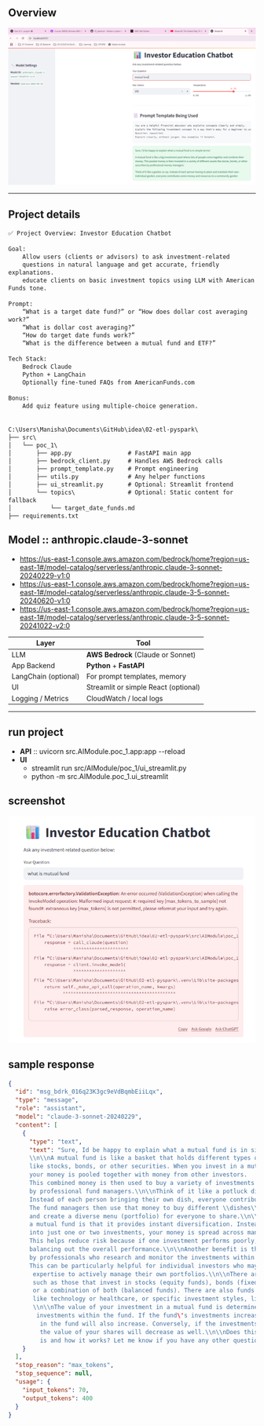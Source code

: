 ## Overview
![overview.png](overview.png)

---
## Project details
```
✅ Project Overview: Investor Education Chatbot

Goal:
    Allow users (clients or advisors) to ask investment-related 
    questions in natural language and get accurate, friendly explanations.
    educate clients on basic investment topics using LLM with American Funds tone.

Prompt: 
    “What is a target date fund?” or “How does dollar cost averaging work?”
    “What is dollar cost averaging?”
    “How do target date funds work?”
    “What is the difference between a mutual fund and ETF?”
    
Tech Stack:
    Bedrock Claude
    Python + LangChain
    Optionally fine-tuned FAQs from AmericanFunds.com

Bonus: 
    Add quiz feature using multiple-choice generation.


C:\Users\Manisha\Documents\GitHub\idea\02-etl-pyspark\
├── src\
│   └── poc_1\
│       ├── app.py                # FastAPI main app
│       ├── bedrock_client.py     # Handles AWS Bedrock calls
│       ├── prompt_template.py    # Prompt engineering
│       ├── utils.py              # Any helper functions
│       ├── ui_streamlit.py       # Optional: Streamlit frontend
│       └── topics\               # Optional: Static content for fallback
│           └── target_date_funds.md
├── requirements.txt
```

## Model :: anthropic.claude-3-sonnet
- https://us-east-1.console.aws.amazon.com/bedrock/home?region=us-east-1#/model-catalog/serverless/anthropic.claude-3-sonnet-20240229-v1:0
- https://us-east-1.console.aws.amazon.com/bedrock/home?region=us-east-1#/model-catalog/serverless/anthropic.claude-3-5-sonnet-20240620-v1:0
- https://us-east-1.console.aws.amazon.com/bedrock/home?region=us-east-1#/model-catalog/serverless/anthropic.claude-3-5-sonnet-20241022-v2:0


| Layer                | Tool                                 |
| -------------------- | ------------------------------------ |
| LLM                  | **AWS Bedrock** (Claude or Sonnet)   |
| App Backend          | **Python** + **FastAPI**             |
| LangChain (optional) | For prompt templates, memory         |
| UI                   | Streamlit or simple React (optional) |
| Logging / Metrics    | CloudWatch / local logs              |


---
## run project 
- **API** :: uvicorn src.AIModule.poc_1.app:app --reload
- **UI** 
    - streamlit run src/AIModule/poc_1/ui_streamlit.py
    - python -m src.AIModule.poc_1.ui_streamlit

## screenshot

![img.png](img.png)

## sample response
```json
{
  "id": "msg_bdrk_016q23K3gc9eVdBqmbEiiLqx",
  "type": "message",
  "role": "assistant",
  "model": "claude-3-sonnet-20240229",
  "content": [
    {
      "type": "text",
      "text": "Sure, Id be happy to explain what a mutual fund is in simple terms.
      \\n\\nA mutual fund is like a basket that holds different types of investments 
      like stocks, bonds, or other securities. When you invest in a mutual fund, 
      your money is pooled together with money from other investors. 
      This combined money is then used to buy a variety of investments that are managed 
      by professional fund managers.\\n\\nThink of it like a potluck dinner. 
      Instead of each person bringing their own dish, everyone contributes money to a common pot. 
      The fund managers then use that money to buy different \\dishes\\ (investments) 
      and create a diverse menu (portfolio) for everyone to share.\\n\\nThe key advantage of 
      a mutual fund is that it provides instant diversification. Instead of putting all your money 
      into just one or two investments, your money is spread across many different investments. 
      This helps reduce risk because if one investment performs poorly, the others may still do well, 
      balancing out the overall performance.\\n\\nAnother benefit is that mutual funds are managed 
      by professionals who research and monitor the investments within the fund. 
      This can be particularly helpful for individual investors who may not have the time or
       expertise to actively manage their own portfolios.\\n\\nThere are many different types of mutual funds, 
       such as those that invest in stocks (equity funds), bonds (fixed-income funds), 
       or a combination of both (balanced funds). There are also funds that focus on specific sectors, 
       like technology or healthcare, or specific investment styles, like growth or value investing.
       \\n\\nThe value of your investment in a mutual fund is determined by the performance of the underlying
        investments within the fund. If the fund\'s investments increase in value, the value of your shares
         in the fund will also increase. Conversely, if the investments decrease in value, 
         the value of your shares will decrease as well.\\n\\nDoes this help explain what a mutual fund 
         is and how it works? Let me know if you have any other questions!",
    }
  ],
  "stop_reason": "max_tokens",
  "stop_sequence": null,
  "usage": {
    "input_tokens": 70,
    "output_tokens": 400
  }
}
```

